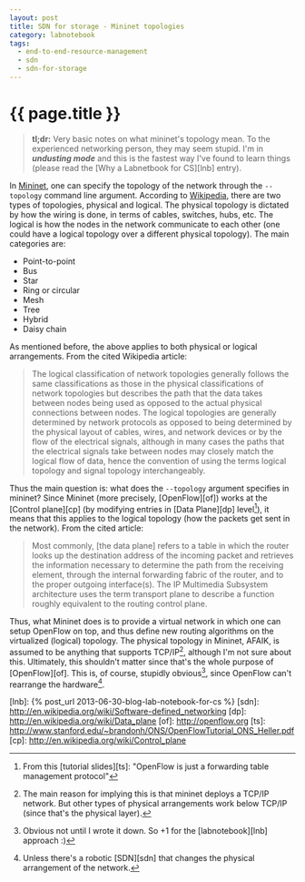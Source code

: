 ```yaml
---
layout: post
title: SDN for storage - Mininet topologies
category: labnotebook
tags:
  - end-to-end-resource-management
  - sdn
  - sdn-for-storage
---
```


# {{ page.title }}

> **tl;dr:** Very basic notes on what mininet's topology mean. To the experienced networking person, 
they may seem stupid. I'm in **_undusting mode_** and this is the fastest way I've found to learn 
things (please read the [Why a Labnetbook for CS][lnb] entry).

In [Mininet][mn], one can specify the topology of the network through the `--topology` command line 
argument. According to [Wikipedia][w], there are two types of topologies, physical and logical. The 
physical topology is dictated by how the wiring is done, in terms of cables, switches, hubs, etc. 
The logical is how the nodes in the network communicate to each other (one could have a logical 
topology over a different physical topology). The main categories are:

  * Point-to-point
  * Bus
  * Star
  * Ring or circular
  * Mesh
  * Tree
  * Hybrid
  * Daisy chain

As mentioned before, the above applies to both physical or logical arrangements. From the cited 
Wikipedia article:

> The logical classification of network topologies generally follows the same classifications as 
those in the physical classifications of network topologies but describes the path that the data 
takes between nodes being used as opposed to the actual physical connections between nodes. The 
logical topologies are generally determined by network protocols as opposed to being determined by 
the physical layout of cables, wires, and network devices or by the flow of the electrical signals, 
although in many cases the paths that the electrical signals take between nodes may closely match 
the logical flow of data, hence the convention of using the terms logical topology and signal 
topology interchangeably.

Thus the main question is: what does the `--topology` argument specifies in mininet? Since Mininet 
(more precisely, [OpenFlow][of]) works at the [Control plane][cp] (by modifying entries in [Data 
Plane][dp] level[^1]), it means that this applies to the logical topology (how the packets get sent 
in the network). From the cited article:

> Most commonly, [the data plane] refers to a table in which the router looks up the destination 
address of the incoming packet and retrieves the information necessary to determine the path from 
the receiving element, through the internal forwarding fabric of the router, and to the proper 
outgoing interface(s). The IP Multimedia Subsystem architecture uses the term transport plane to 
describe a function roughly equivalent to the routing control plane.

Thus, what Mininet does is to provide a virtual network in which one can setup OpenFlow on top, and 
thus define new routing algorithms on the virtualized (logical) topology. The physical topology in 
Mininet, AFAIK, is assumed to be anything that supports TCP/IP[^2], although I'm not sure about 
this. Ultimately, this shouldn't matter since that's the whole purpose of [OpenFlow][of]. This is, 
of course, stupidly obvious[^3], since OpenFlow can't rearrange the hardware[^4].

[^1]: From this [tutorial slides][ts]: "OpenFlow is just a forwarding table management protocol"

[^2]: The main reason for implying this is that mininet deploys a TCP/IP network. But other types of 
physical arrangements work below TCP/IP (since that's the physical layer).

[^3]: Obvious not until I wrote it down. So +1 for the [labnotebook][lnb] approach :)

[^4]: Unless there's a robotic [SDN][sdn] that changes the physical arrangement of the network.

[mn]: http://mininet.github.io/
[w]: http://en.wikipedia.org/wiki/Network_topology
[lnb]: {% post_url 2013-06-30-blog-lab-notebook-for-cs %}
[sdn]: http://en.wikipedia.org/wiki/Software-defined_networking
[dp]: http://en.wikipedia.org/wiki/Data_plane
[of]: http://openflow.org
[ts]: http://www.stanford.edu/~brandonh/ONS/OpenFlowTutorial_ONS_Heller.pdf
[cp]: http://en.wikipedia.org/wiki/Control_plane
